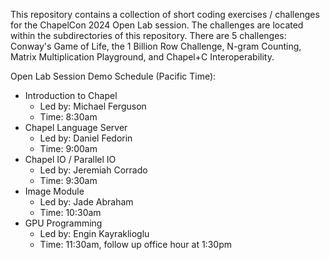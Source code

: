 This repository contains a collection of short coding exercises / challenges for the ChapelCon 2024 Open Lab session. 
The challenges are located within the subdirectories of this repository.
There are 5 challenges: Conway's Game of Life, the 1 Billion Row Challenge, N-gram Counting, Matrix Multiplication Playground, and Chapel+C Interoperability.

Open Lab Session Demo Schedule (Pacific Time):
* Introduction to Chapel
  * Led by: Michael Ferguson
  * Time: 8:30am
* Chapel Language Server
  * Led by: Daniel Fedorin
  * Time: 9:00am
* Chapel IO / Parallel IO
  * Led by: Jeremiah Corrado
  * Time: 9:30am
* Image Module
  * Led by: Jade Abraham
  * Time: 10:30am
* GPU Programming
  * Led by: Engin Kayraklioglu
  * Time: 11:30am, follow up office hour at 1:30pm
